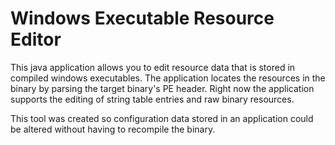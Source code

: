 Windows Executable Resource Editor
=====

This java application allows you to edit resource data that is stored in compiled windows executables. The application locates the resources in the binary by parsing the target binary's PE header. Right now the application supports the editing of string table entries and raw binary resources.

This tool was created so configuration data stored in an application could be altered without having to recompile the binary.